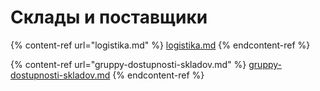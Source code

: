 # Склады и поставщики

{% content-ref url="logistika.md" %}
[logistika.md](logistika.md)
{% endcontent-ref %}

{% content-ref url="gruppy-dostupnosti-skladov.md" %}
[gruppy-dostupnosti-skladov.md](gruppy-dostupnosti-skladov.md)
{% endcontent-ref %}
